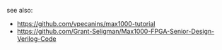 see also: 

* https://github.com/vpecanins/max1000-tutorial
* https://github.com/Grant-Seligman/Max1000-FPGA-Senior-Design-Verilog-Code

